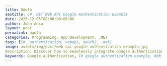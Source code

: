 ```yaml
---
title: OAuth
seotitle: C# .NET Web API Google Authentication Example
date: 2023-12-05T00:00:00+00:00
author: John Ansa
layout: post
permalink: oauth
categories: Programming, App Development, .NET
tags: [C#, authentication, webapi, oauth2, .net]
image: assets/img/post/web api google authentication example.jpg
description: Discover how to seamlessly integrate Google authentication into your ASP.NET Web API. Follow step-by-step instructions, including creating Google client secrets and IDs, to enhance user security and access control. Secure your application while providing a convenient login experience for users.
keywords: Google authentication, C# google authentication example, Web API Google Authentication, ASP.NET Web API Google Authentication
---
```

